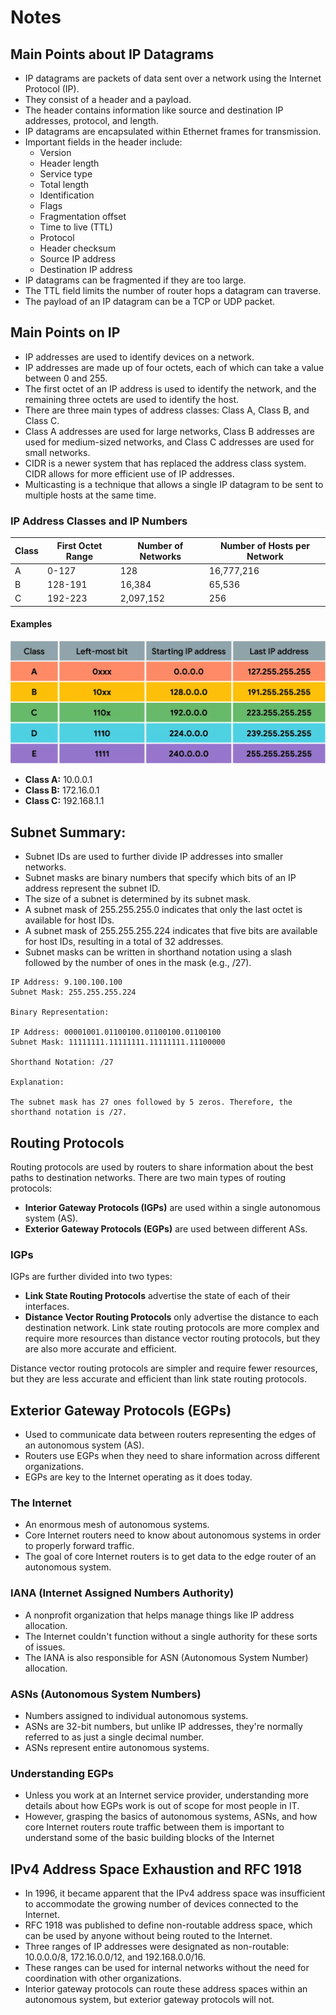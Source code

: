 # Notes 

## Main Points about IP Datagrams

* IP datagrams are packets of data sent over a network using the Internet Protocol (IP).
* They consist of a header and a payload.
* The header contains information like source and destination IP addresses, protocol, and length.
* IP datagrams are encapsulated within Ethernet frames for transmission.
* Important fields in the header include:
  * Version
  * Header length
  * Service type
  * Total length
  * Identification
  * Flags
  * Fragmentation offset
  * Time to live (TTL)
  * Protocol
  * Header checksum
  * Source IP address
  * Destination IP address
* IP datagrams can be fragmented if they are too large.
* The TTL field limits the number of router hops a datagram can traverse.
* The payload of an IP datagram can be a TCP or UDP packet.

## Main Points on IP

* IP addresses are used to identify devices on a network.
* IP addresses are made up of four octets, each of which can take a value between 0 and 255.
* The first octet of an IP address is used to identify the network, and the remaining three octets are used to identify the host.
* There are three main types of address classes: Class A, Class B, and Class C.
* Class A addresses are used for large networks, Class B addresses are used for medium-sized networks, and Class C addresses are used for small networks.
* CIDR is a newer system that has replaced the address class system. CIDR allows for more efficient use of IP addresses.
* Multicasting is a technique that allows a single IP datagram to be sent to multiple hosts at the same time.
### IP Address Classes and IP Numbers

Class | First Octet Range | Number of Networks | Number of Hosts per Network
-|-|-|-
A|0-127 | 128	| 16,777,216
B|128-191 | 16,384	| 65,536
C|192-223 | 2,097,152	| 256

#### Examples
![Example IP Addresses](IP_chart.png)
* **Class A:** 10.0.0.1
* **Class B:** 172.16.0.1
* **Class C:** 192.168.1.1

## Subnet Summary:

* Subnet IDs are used to further divide IP addresses into smaller networks.
* Subnet masks are binary numbers that specify which bits of an IP address represent the subnet ID.
* The size of a subnet is determined by its subnet mask.
* A subnet mask of 255.255.255.0 indicates that only the last octet is available for host IDs.
* A subnet mask of 255.255.255.224 indicates that five bits are available for host IDs, resulting in a total of 32 addresses.
* Subnet masks can be written in shorthand notation using a slash followed by the number of ones in the mask (e.g., /27).

```
IP Address: 9.100.100.100
Subnet Mask: 255.255.255.224

Binary Representation:

IP Address: 00001001.01100100.01100100.01100100
Subnet Mask: 11111111.11111111.11111111.11100000

Shorthand Notation: /27

Explanation:

The subnet mask has 27 ones followed by 5 zeros. Therefore, the shorthand notation is /27.
```

## Routing Protocols

Routing protocols are used by routers to share information about the best paths to destination networks. There are two main types of routing protocols:

* **Interior Gateway Protocols (IGPs)** are used within a single autonomous system (AS).
* **Exterior Gateway Protocols (EGPs)** are used between different ASs.

### IGPs

IGPs are further divided into two types:

* **Link State Routing Protocols** advertise the state of each of their interfaces.
* **Distance Vector Routing Protocols** only advertise the distance to each destination network.
Link state routing protocols are more complex and require more resources than distance vector routing protocols, but they are also more accurate and efficient.

Distance vector routing protocols are simpler and require fewer resources, but they are less accurate and efficient than link state routing protocols.

## Exterior Gateway Protocols (EGPs)

* Used to communicate data between routers representing the edges of an autonomous system (AS).
* Routers use EGPs when they need to share information across different organizations.
* EGPs are key to the Internet operating as it does today.

### The Internet

* An enormous mesh of autonomous systems.
* Core Internet routers need to know about autonomous systems in order to properly forward traffic.
* The goal of core Internet routers is to get data to the edge router of an autonomous system.

### IANA (Internet Assigned Numbers Authority)

* A nonprofit organization that helps manage things like IP address allocation.
* The Internet couldn't function without a single authority for these sorts of issues.
* The IANA is also responsible for ASN (Autonomous System Number) allocation.

### ASNs (Autonomous System Numbers)

* Numbers assigned to individual autonomous systems.
* ASNs are 32-bit numbers, but unlike IP addresses, they're normally referred to as just a single decimal number.
* ASNs represent entire autonomous systems.

### Understanding EGPs

* Unless you work at an Internet service provider, understanding more details about how EGPs work is out of scope for most people in IT.
* However, grasping the basics of autonomous systems, ASNs, and how core Internet routers route traffic between them is important to understand some of the basic building blocks of the Internet

## IPv4 Address Space Exhaustion and RFC 1918

* In 1996, it became apparent that the IPv4 address space was insufficient to accommodate the growing number of devices connected to the Internet.
* RFC 1918 was published to define non-routable address space, which can be used by anyone without being routed to the Internet.
* Three ranges of IP addresses were designated as non-routable: 10.0.0.0/8, 172.16.0.0/12, and 192.168.0.0/16.
* These ranges can be used for internal networks without the need for coordination with other organizations.
* Interior gateway protocols can route these address spaces within an autonomous system, but exterior gateway protocols will not.
